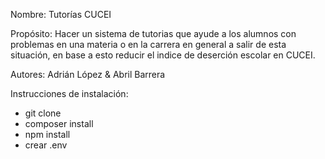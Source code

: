 
Nombre: Tutorías CUCEI

Propósito:
Hacer un sistema de tutorias que ayude a los alumnos con problemas en una materia o en la carrera en general a salir de esta situación, en base a esto reducir el indice de deserción escolar en CUCEI.

Autores: Adrián López & Abril Barrera 

Instrucciones de instalación:
 - git clone
 - composer install
 - npm install
 - crear .env 
 
  
